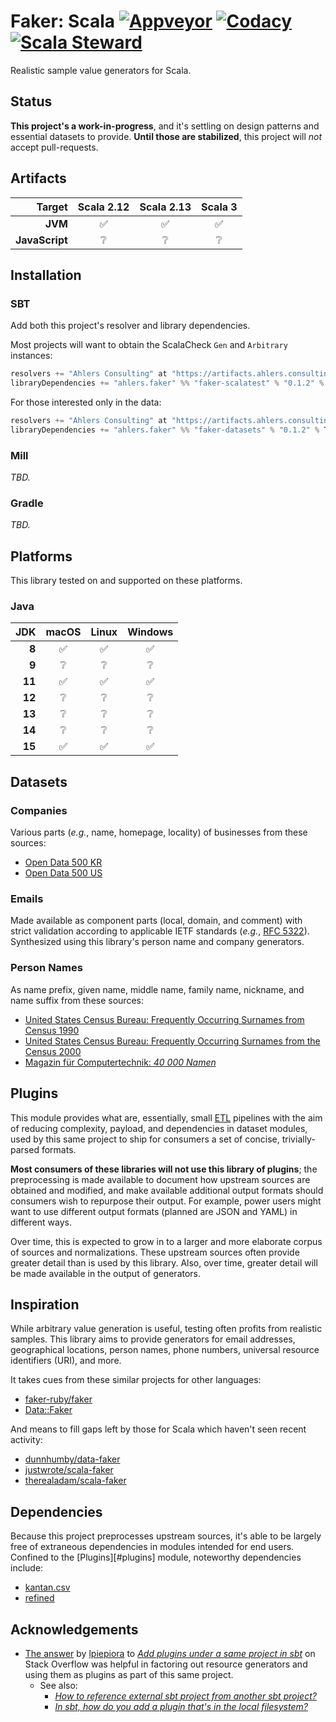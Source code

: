 # Faker: Scala [![Appveyor][appveyor-status-badge]][appveyor-build] [![Codacy][codacy-status-badge]][codacy-build] [![Scala Steward][scala-steward-status-badge]][scala-steward-overview]

Realistic sample value generators for Scala.

## Status

**This project's a work-in-progress**, and it's settling on design patterns and essential datasets to provide. **Until those are stabilized**, this project will _not_ accept pull-requests.

## Artifacts

| Target | Scala 2.12 | Scala 2.13 | Scala 3 |
| ---: | :---: | :---: | :---: |
| **JVM** | :white_check_mark: | :white_check_mark: | :white_check_mark: |
| **JavaScript** | :grey_question: | :grey_question: | :grey_question: |

## Installation

### SBT

Add both this project's resolver and library dependencies.

Most projects will want to obtain the ScalaCheck `Gen` and `Arbitrary` instances:

```scala
resolvers += "Ahlers Consulting" at "https://artifacts.ahlers.consulting/maven2"
libraryDependencies += "ahlers.faker" %% "faker-scalatest" % "0.1.2" % Test 
```

For those interested only in the data:

```scala
resolvers += "Ahlers Consulting" at "https://artifacts.ahlers.consulting/maven2"
libraryDependencies += "ahlers.faker" %% "faker-datasets" % "0.1.2" % Test :: 
```

### Mill

_TBD._

### Gradle

_TBD._

## Platforms

This library tested on and supported on these platforms.

### Java

| JDK | macOS | Linux | Windows |
| ---: | :---: | :---: | :---: |
| **8** | :white_check_mark: | :white_check_mark: | :white_check_mark: | 
| **9** | :grey_question: | :grey_question: | :grey_question: | 
| **11** | :white_check_mark: | :white_check_mark: | :white_check_mark: |
| **12** | :grey_question: | :grey_question: | :grey_question: | 
| **13** | :grey_question: | :grey_question: | :grey_question: | 
| **14** | :grey_question: | :grey_question: | :grey_question: | 
| **15** | :white_check_mark: | :white_check_mark: | :white_check_mark: |

## Datasets

### Companies

Various parts (_e.g._, name, homepage, locality) of businesses from these sources:

- [Open Data 500 KR](https://www.opendata500.com/kr/)
- [Open Data 500 US](https://www.opendata500.com/us/)

### Emails

Made available as component parts (local, domain, and comment) with strict validation according to applicable IETF standards (_e.g._, [RFC 5322][RFC-5322]). Synthesized using this library's person name and company generators.

### Person Names

As name prefix, given name, middle name, family name, nickname, and name suffix from these sources:

- [United States Census Bureau: Frequently Occurring Surnames from Census 1990](https://www.census.gov/topics/population/genealogy/data/1990_census/1990_census_namefiles.html)
- [United States Census Bureau: Frequently Occurring Surnames from the Census 2000](https://census.gov/topics/population/genealogy/data/2000_surnames.html)
- [Magazin für Computertechnik: _40 000 Namen_](https://www.heise.de/ct/ftp/07/17/182/)

## Plugins

This module provides what are, essentially, small [ETL][wikipedia-ETL] pipelines with the aim of reducing complexity, payload, and dependencies in dataset modules, used by this same project to ship for consumers a set of concise, trivially-parsed formats.

**Most consumers of these libraries will not use this library of plugins**; the preprocessing is made available to document how upstream sources are obtained and modified, and make available additional output formats should consumers wish to repurpose their output. For example, power users might want to use different output formats (planned are JSON and YAML) in different ways.

Over time, this is expected to grow in to a larger and more elaborate corpus of sources and normalizations. These upstream sources often provide greater detail than is used by this library. Also, over time, greater detail will be made available in the output of generators.

## Inspiration

While arbitrary value generation is useful, testing often profits from realistic samples. This library aims to provide generators for email addresses, geographical locations, person names, phone numbers, universal resource identifiers (URI), and more.

It takes cues from these similar projects for other languages:

- [faker-ruby/faker](https://github.com/faker-ruby/faker)
- [Data::Faker](https://metacpan.org/pod/Data::Faker)

And means to fill gaps left by those for Scala which haven't seen recent activity:

- [dunnhumby/data-faker](https://github.com/dunnhumby/data-faker)
- [justwrote/scala-faker](https://github.com/justwrote/scala-faker)
- [therealadam/scala-faker](https://github.com/therealadam/scala-faker)

## Dependencies

Because this project preprocesses upstream sources, it's able to be largely free of extraneous dependencies in modules intended for end users. Confined to the [Plugins][#plugins] module, noteworthy dependencies include: 

- [kantan.csv](https://github.com/nrinaudo/kantan.csv)
- [refined](https://github.com/fthomas/refined)

## Acknowledgements

- [The answer](https://stackoverflow.com/a/24871136/700420) by [lpiepiora](https://stackoverflow.com/users/480975/lpiepiora) to [_Add plugins under a same project in sbt_](https://stackoverflow.com/q/24864296/700420) on Stack Overflow was helpful in factoring out resource generators and using them as plugins as part of this same project.
  - See also:
    - [_How to reference external sbt project from another sbt project?_](https://stackoverflow.com/q/11653435)
    - [_In sbt, how do you add a plugin that's in the local filesystem?_](https://stackoverflow.com/q/8568821)

[appveyor-build]: https://ci.appveyor.com/project/michaelahlers/faker-scala
[appveyor-status-badge]: https://ci.appveyor.com/api/projects/status/erw16d62o5erwy95/branch/v0.0.x?svg=true

[codacy-build]: https://codacy.com/app/michaelahlers/faker-scala
[codacy-status-badge]: https://api.codacy.com/project/badge/Grade/73e169149c3d49c6b4b3c8f1e8c65dc1?branch=v0.0.x

[RFC-5322]: https://tools.ietf.org/html/rfc5322

[scala-steward-status-badge]: https://img.shields.io/badge/Scala_Steward-helping-blue.svg
[scala-steward-overview]: https://scala-steward.org

[wikipedia-ETL]: https://en.wikipedia.org/wiki/Extract,_transform,_load 
